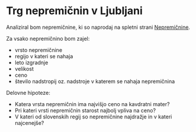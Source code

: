Trg nepremičnin v Ljubljani
=======================

Analiziral bom nepremičnine, ki so naprodaj na spletni strani
[Nepremičnine](https://www.nepremicnine.net/oglasi-prodaja/slovenija/).

Za vsako nepremičnino bom zajel:
* vrsto nepremičnine
* regijo v kateri se nahaja
* leto izgradnje
* velikost
* ceno
* število nadstropij oz. nadstroje v katerem se nahaja nepremičnina

Delovne hipoteze:
* Katera vrsta nepremičnin ima najvišjo ceno na kavdratni mater?
* Pri kateri vrsti nepremičnin starost najbolj vpliva na ceno?
* V kateri od slovenskih regij so nepremičnine najdražje in v kateri najcenejše?
